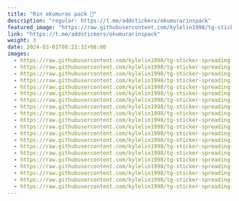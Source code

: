 ```yaml
---
title: "Rin okumuras pack 🥳"
description: "regular: https://t.me/addstickers/okumurarinspack"
featured_image: "https://raw.githubusercontent.com/kylelin1998/tg-sticker-spreading-worldwide-images/main/img/44fe8b3d-9f87-4f41-b548-1d098aa7322c.jpg"
link: "https://t.me/addstickers/okumurarinspack"
weight: 3
date: 2024-03-01T08:21:32+08:00
images:
  - https://raw.githubusercontent.com/kylelin1998/tg-sticker-spreading-worldwide-images/main/img/44fe8b3d-9f87-4f41-b548-1d098aa7322c.jpg
  - https://raw.githubusercontent.com/kylelin1998/tg-sticker-spreading-worldwide-images/main/img/d556fdfc-9802-4af1-bf14-2db5328b3fc1.jpg
  - https://raw.githubusercontent.com/kylelin1998/tg-sticker-spreading-worldwide-images/main/img/1538deb9-77ac-4af3-9b09-49b113000115.jpg
  - https://raw.githubusercontent.com/kylelin1998/tg-sticker-spreading-worldwide-images/main/img/c589dca8-f686-45b8-86cd-123a2fff11a6.jpg
  - https://raw.githubusercontent.com/kylelin1998/tg-sticker-spreading-worldwide-images/main/img/fd11ca01-a22e-438b-9e5c-99b73041ea64.jpg
  - https://raw.githubusercontent.com/kylelin1998/tg-sticker-spreading-worldwide-images/main/img/9ea8cfc1-4699-4a92-a64e-df0180c4861c.jpg
  - https://raw.githubusercontent.com/kylelin1998/tg-sticker-spreading-worldwide-images/main/img/94ab42a9-d46d-4b9d-9183-69021dfe5e78.jpg
  - https://raw.githubusercontent.com/kylelin1998/tg-sticker-spreading-worldwide-images/main/img/39966ee8-4f83-4934-b3df-6145c8798797.jpg
  - https://raw.githubusercontent.com/kylelin1998/tg-sticker-spreading-worldwide-images/main/img/378843f3-748e-4b4c-aff3-f086c6785623.jpg
  - https://raw.githubusercontent.com/kylelin1998/tg-sticker-spreading-worldwide-images/main/img/d7566faa-d029-416a-9527-d6d81087b95d.jpg
  - https://raw.githubusercontent.com/kylelin1998/tg-sticker-spreading-worldwide-images/main/img/ad6cf5f5-5480-44eb-8bd6-8fe0a8f4b2a2.jpg
  - https://raw.githubusercontent.com/kylelin1998/tg-sticker-spreading-worldwide-images/main/img/b1b19b7d-b01e-4472-adcf-c00ac0b5edc2.jpg
  - https://raw.githubusercontent.com/kylelin1998/tg-sticker-spreading-worldwide-images/main/img/9cda0df2-d6a9-4df6-afc4-40b7ee324e97.jpg
  - https://raw.githubusercontent.com/kylelin1998/tg-sticker-spreading-worldwide-images/main/img/1eeeb0c2-60d6-498f-8921-902afa297c0c.jpg
  - https://raw.githubusercontent.com/kylelin1998/tg-sticker-spreading-worldwide-images/main/img/d0aa3542-1272-43e5-89db-b3d0fa623ca8.jpg
  - https://raw.githubusercontent.com/kylelin1998/tg-sticker-spreading-worldwide-images/main/img/2c597757-2bbd-406a-b2b8-97f0a7724db0.jpg
  - https://raw.githubusercontent.com/kylelin1998/tg-sticker-spreading-worldwide-images/main/img/67f68138-6b37-441b-a629-ece22401a840.jpg
  - https://raw.githubusercontent.com/kylelin1998/tg-sticker-spreading-worldwide-images/main/img/17397c4e-9808-4425-bf0d-6c6d36100ec9.jpg
  - https://raw.githubusercontent.com/kylelin1998/tg-sticker-spreading-worldwide-images/main/img/34648833-2d4a-465a-850f-6c16a971b9ce.jpg
  - https://raw.githubusercontent.com/kylelin1998/tg-sticker-spreading-worldwide-images/main/img/ffa5201e-50ae-49cf-a226-ee4bfd1ef8ea.jpg
---
```

